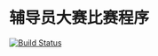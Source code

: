 辅导员大赛比赛程序 
================

[![Build Status]()](https://github.com/yejinmo/CounselorCompetition/releases)
